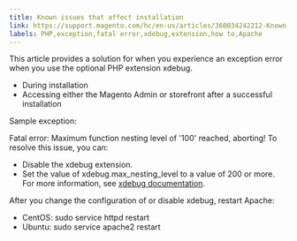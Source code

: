 ```yaml
---
title: Known issues that affect installation
link: https://support.magento.com/hc/en-us/articles/360034242212-Known-issues-that-affect-installation
labels: PHP,exception,fatal error,xdebug,extension,how to,Apache
---
```


This article provides a solution for when you experience an exception error when you use the optional PHP extension xdebug.

 
 * During installation
 * Accessing either the Magento Admin or storefront after a successful installation
 
 Sample exception:

 Fatal error: Maximum function nesting level of '100' reached, aborting! To resolve this issue, you can:

 
 * Disable the xdebug extension.
 * Set the value of xdebug.max\_nesting\_level to a value of 200 or more. For more information, see [xdebug documentation](http://xdebug.org/docs/basic#max_nesting_level).
 
 After you change the configuration of or disable xdebug, restart Apache:

 
 * CentOS: sudo service httpd restart 
 * Ubuntu: sudo service apache2 restart 
 
